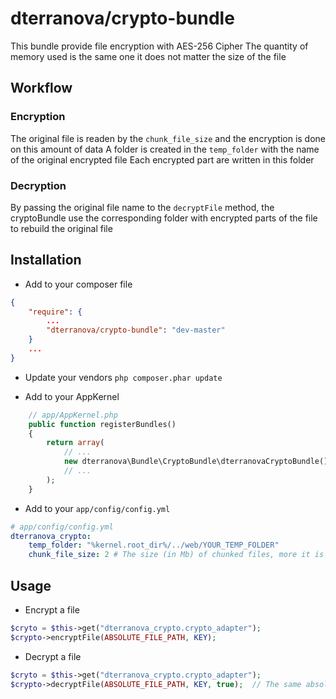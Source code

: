 # dterranova/crypto-bundle

This bundle provide file encryption with AES-256 Cipher
The quantity of memory used is the same one it does not matter the size of the file

## Workflow

### Encryption
The original file is readen by the `chunk_file_size` and the encryption is done on this amount of data
A folder is created in the `temp_folder` with the name of the original encrypted file
Each encrypted part are written in this folder

### Decryption
By passing the original file name to the `decryptFile` method, the cryptoBundle use the corresponding folder with encrypted parts of the file to rebuild the original file

## Installation

- Add to your composer file

``` json
{
    "require": {
        ...
        "dterranova/crypto-bundle": "dev-master"
    }
    ...
}
```

- Update your vendors
`php composer.phar update`

- Add to your AppKernel

``` php
    // app/AppKernel.php
    public function registerBundles()
    {
        return array(
            // ...
            new dterranova\Bundle\CryptoBundle\dterranovaCryptoBundle(),
            // ...
        );
    }
```

- Add to your `app/config/config.yml`

``` yml
# app/config/config.yml
dterranova_crypto:
    temp_folder: "%kernel.root_dir%/../web/YOUR_TEMP_FOLDER"
    chunk_file_size: 2 # The size (in Mb) of chunked files, more it is big more it will consume memory 
```

## Usage

- Encrypt a file
``` php
$cryto = $this->get("dterranova_crypto.crypto_adapter");
$crypto->encryptFile(ABSOLUTE_FILE_PATH, KEY);
```

- Decrypt a file
``` php
$cryto = $this->get("dterranova_crypto.crypto_adapter");
$crypto->decryptFile(ABSOLUTE_FILE_PATH, KEY, true);  // The same absolute file path
```
